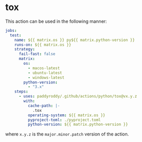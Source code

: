 # tox

This action can be used in the following manner:

```yaml
jobs:
  test:
    name: ${{ matrix.os }} py${{ matrix.python-version }}
    runs-on: ${{ matrix.os }}
    strategy:
      fail-fast: false
      matrix:
        os:
          - macos-latest
          - ubuntu-latest
          - windows-latest
        python-version: 
          - "3.x"
    steps:
      - uses: paddyroddy/.github/actions/python/tox@vx.y.z
        with:
          cache-path: |-
            .tox
          operating-system: ${{ matrix.os }}
          pyproject-toml: ./pyproject.toml
          python-version: ${{ matrix.python-version }}
```

where `x.y.z` is the `major.minor.patch` version of the action.
